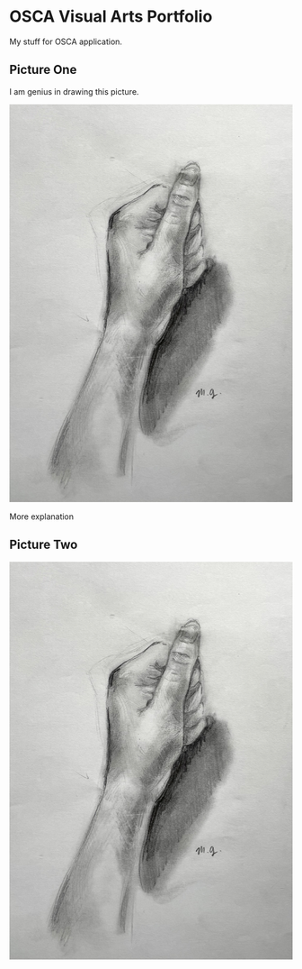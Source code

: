 # OSCA Visual Arts Portfolio

My stuff for OSCA application.

## Picture One

I am genius in drawing this picture.

![one](./practice_hand.jpg)

More explanation

## Picture Two

![two](./practice_hand.jpg)
